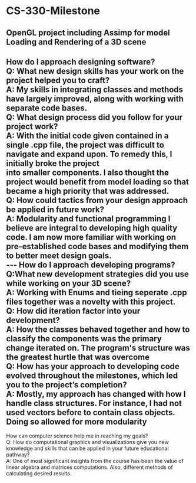 # CS-330-Milestone
OpenGL project including Assimp for model Loading and Rendering of a 3D scene  
---
How do I approach designing software?  
  Q: What new design skills has your work on the project helped you to craft?  
  A: My skills in integrating classes and methods have largely improved, along with working with separate code bases.  
  Q: What design process did you follow for your project work?  
  A: With the initial code given contained in a single .cpp file, the project was difficult to navigate and expand upon. To remedy this, I initially broke the project  
    into smaller components. I also thought the project would benefit from model loading so that became a high priority that was addressed.  
  Q: How could tactics from your design approach be applied in future work?  
  A: Modularity and functional programming I believe are integral to developing high quality code. I am now more familiar with working on pre-established code bases and 
    modifying them to better meet design goals.  
    ---
How do I approach developing programs?  
  Q:What new development strategies did you use while working on your 3D scene?  
  A: Working with Enums and tieing seperate .cpp files together was a novelty with this project.  
  Q: How did iteration factor into your development?  
  A: How the classes behaved together and how to classify the components was the primary change iterated on. The program's structure was the greatest hurtle that was         overcome  
  Q: How has your approach to developing code evolved throughout the milestones, which led you to the project’s completion?  
  A: Mostly, my approach has changed with how I handle class structures. For instance, I had not used vectors before to contain class objects. Doing so allowed for more      modularity  
  ---
How can computer science help me in reaching my goals?  
  Q: How do computational graphics and visualizations give you new knowledge and skills that can be applied in your future educational pathway?  
  A: One of most significant insights from the course has been the value of linear algebra and matrices computations. Also, different methods of calculating desired        results.  
